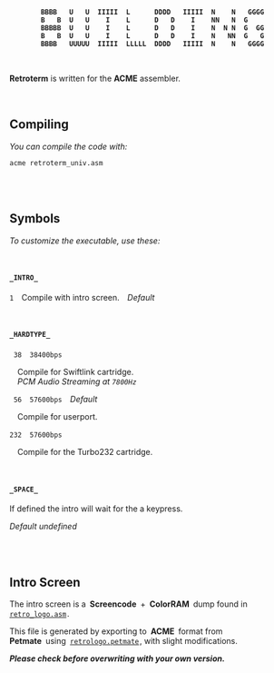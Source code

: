 
<div align = center>
<b>

```
BBBB   U   U  IIIII  L      DDDD   IIIII  N    N   GGGG
B   B  U   U    I    L      D   D    I    NN   N  G    
BBBBB  U   U    I    L      D   D    I    N  N N  G  GG
B   B  U   U    I    L      D   D    I    N   NN  G   G
BBBB   UUUUU  IIIII  LLLLL  DDDD   IIIII  N    N   GGGG
```

</b>
</div>

<br>

**Retroterm** is written for the **ACME** assembler.

<br>

## Compiling

*You can compile the code with:*

```sh
acme retroterm_univ.asm
```

<br>
<br>

## Symbols

*To customize the executable, use these:*

<br>

#### `_INTRO_`

`1` Compile with intro screen. *Default*

<br>

#### `_HARDTYPE_`

` 38` `38400bps`

 Compile for Swiftlink cartridge.  <br>
 *PCM Audio Streaming at `7800Hz`*

` 56` `57600bps` *Default*

 Compile for userport.

`232` `57600bps`

 Compile for the Turbo232 cartridge.

<br>

#### `_SPACE_`

If defined the intro will wait for the a keypress.

*Default undefined*

<br>
<br>

## Intro Screen

The intro screen is a **Screencode** + **ColorRAM** dump found in [`retro_logo.asm`][Intro] .

This file is generated by exporting to **ACME** format from <br>
**Petmate** using [`retrologo.petmate`][Petmate] , with slight modifications.

***Please check before overwriting with your own version.***



<!----------------------------------------------------------------------------->

[Petmate]: .../Source/retrologo.petmate
[Intro]: ../Source/retro_logo.asm

